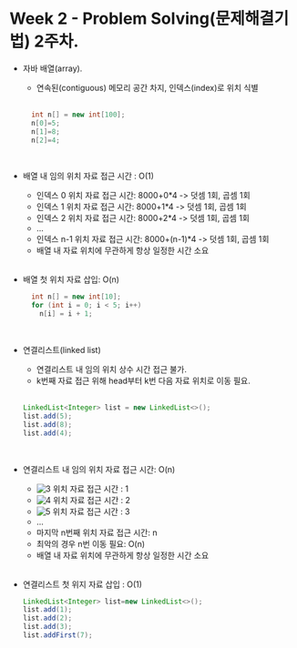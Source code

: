 Week 2 - Problem Solving(문제해결기법) 2주차.
===
* 자바 배열(array).
  * 연속된(contiguous) 메모리 공간 차지, 인덱스(index)로 위치 식별
  <br>

  ```java
    int n[] = new int[100];
    n[0]=5;
    n[1]=8;
    n[2]=4;
  ```
<br>

* 배열 내 임의 위치 자료 접근 시간 : O(1)
  * 인덱스 0 위치 자료 접근 시간: 8000+0*4 -> 덧셈 1회, 곱셈 1회
  * 인덱스 1 위치 자료 접근 시간: 8000+1*4 -> 덧셈 1회, 곱셈 1회
  * 인덱스 2 위치 자료 접근 시간: 8000+2*4 -> 덧셈 1회, 곱셈 1회
  * …
  * 인덱스 n-1 위치 자료 접근 시간: 8000+(n-1)*4 -> 덧셈 1회, 곱셈 1회
  * 배열 내 자료 위치에 무관하게 항상 일정한 시간 소요
<br><br>

* 배열 첫 위치 자료 삽입: O(n)

  ```java
    int n[] = new int[10];
    for (int i = 0; i < 5; i++) 
      n[i] = i + 1;
  ```    
<br>

* 연결리스트(linked list)
  * 연결리스트 내 임의 위치 상수 시간 접근 불가.
  * k번째 자료 접근 위해 head부터 k번 다음 자료 위치로 이동 필요.
  <br>

  ```java  
  LinkedList<Integer> list = new LinkedList<>();
  list.add(5);
  list.add(8);
  list.add(4);
  ```
<br>

* 연결리스트 내 임의 위치 자료 접근 시간: O(n)
  * ![3](https://user-images.githubusercontent.com/33312179/45533535-f8fce900-b832-11e8-9dbe-922ab613ce4e.jpg)  위치 자료 접근 시간 : 1
  * ![4](https://user-images.githubusercontent.com/33312179/45533561-0f0aa980-b833-11e8-98af-657255fc3f63.jpg)  위치 자료 접근 시간 : 2
  * ![5](https://user-images.githubusercontent.com/33312179/45533568-192ca800-b833-11e8-9aad-c67fa52de483.jpg)  위치 자료 접근 시간 : 3
  * …
  * 마지막 n번째 위치 자료 접근 시간: n
  * 최악의 경우 n번 이동 필요: O(n)
  * 배열 내 자료 위치에 무관하게 항상 일정한 시간 소요
<br><br>

* 연결리스트 첫 위지 자료 삽입 : O(1)

  ```java
  LinkedList<Integer> list=new LinkedList<>();
  list.add(1);
  list.add(2);
  list.add(3);
  list.addFirst(7); 
  ```

